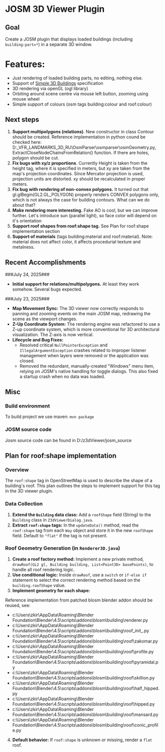 # JOSM 3D Viewer Plugin

## Goal

Create a JOSM plugin that displays loaded buildings (including `building:part=*`) in a separate 3D window.

# Features:
* Just rendering of loaded building parts, no editing, nothing else.
* Support of [Simple 3D Buildings](https://wiki.openstreetmap.org/wiki/Simple_3D_Buildings) specification
* 3D rendering via openGL (ogl library)
* Orbiting around scene centre via mouse left button, zooming using mouse wheel 
* Simple support of colours (osm tags building:colour and roof:colour)



## Next steps

1. **Support multipolygons (relations)**. New constructor in class Contour should be created. 
Reference implementation in python cound be checked here: D:\_VFR_LANDMARKS_3D_RU\OsmParser\osmparser\osmGeometry.py, ExtractCloseNodeChainsFromRelation() function.
If there are holes, polygon should be cut.
2. **Fix bugs with xy/z proportions**. Currently Height is taken from the height tag, where it is specified in meters, but xy are taken from the map's projection coordinates. Since Mercator projection is used, projection units are distorted.
xy should be recalculated in proper meters.
3. **Fix bug with rendering of non-convex polygons.**  It turned out that  gl.glBegin(GL2.GL_POLYGON) properly renders CONVEX polygons only, which is not always the case for building contours. What can we do about that?
4. **Make rendering more interesting.** Fake AO is cool, but we can improve further. Let's introduce sun (parallel light), so face color will depend on it's orientation
5. **Support roof shapes from roof:shape tag.** See  Plan for roof:shape implementation section   
6. **Support of materials** (tags building:material  and roof:material). Note: material does not affect color, it affects procedurial texture and metalness.


## Recent Accomplishments 

###July 24, 2025###
* **Initial support for relations/multipolygons.** At least they work somehow. Several bugs expected.

###July 23, 2025###

*   **Map Movement Sync:** The 3D viewer now correctly responds to panning and zooming events on the main JOSM map, redrawing the scene as the viewport changes.
*   **Z-Up Coordinate System:** The rendering engine was refactored to use a Z-up coordinate system, which is more conventional for 3D architectural visualization. The Z-axis is now vertical.
*   **Lifecycle and Bug Fixes:**
    *   Resolved critical `NullPointerException` and `IllegalArgumentException` crashes related to improper listener management when layers were removed or the application was closed.
    *   Removed the redundant, manually-created "Windows" menu item, relying on JOSM's native handling for toggle dialogs. This also fixed a startup crash when no data was loaded.

 
## Misc 
 ### Build environment
 
 To build project we use maven: `mvn package`
 
 ### JOSM source code

 Josm source code can be found in D:/z3dViewer/josm_source

## Plan for roof:shape implementation

### Overview

The `roof:shape` tag in OpenStreetMap is used to describe the shape of a building's roof. This plan outlines the steps to implement support for this tag in the 3D viewer plugin.


### Data Collection

1.  **Extend the `Building` data class:** Add a `roofShape` field (String) to the `Building` class in `Z3dViewerDialog.java`.
2.  **Extract `roof:shape` tags:** In the `updateData()` method, read the `roof:shape` tag from each `Way` object and store it in the new `roofShape` field. Default to `"flat"` if the tag is not present.

### Roof Geometry Generation (in `Renderer3D.java`)

1.  **Create a roof factory method:** Implement a new private method, `drawRoof(GL2 gl, Building building, List<Point3D> basePoints)`, to handle all roof rendering logic.
2.  **Use conditional logic:** Inside `drawRoof`, use a `switch` or `if-else if` statement to select the correct rendering method based on the `building.roofShape` value.
3.  **Implement geometry for each shape:**

Reference implementation from patched blosm blender addon should be reused, see:

* c:\Users\zkir\AppData\Roaming\Blender Foundation\Blender\4.5\scripts\addons\blosm\building\renderer.py
* c:\Users\zkir\AppData\Roaming\Blender Foundation\Blender\4.5\scripts\addons\blosm\building\roof\__init__.py
* c:\Users\zkir\AppData\Roaming\Blender Foundation\Blender\4.5\scripts\addons\blosm\building\roof\zakomar.py
* c:\Users\zkir\AppData\Roaming\Blender Foundation\Blender\4.5\scripts\addons\blosm\building\roof\profile.py
* c:\Users\zkir\AppData\Roaming\Blender Foundation\Blender\4.5\scripts\addons\blosm\building\roof\pyramidal.py
* c:\Users\zkir\AppData\Roaming\Blender Foundation\Blender\4.5\scripts\addons\blosm\building\roof\skillion.py
* c:\Users\zkir\AppData\Roaming\Blender Foundation\Blender\4.5\scripts\addons\blosm\building\roof\half_hipped.py
* c:\Users\zkir\AppData\Roaming\Blender Foundation\Blender\4.5\scripts\addons\blosm\building\roof\hipped.py
* c:\Users\zkir\AppData\Roaming\Blender Foundation\Blender\4.5\scripts\addons\blosm\building\roof\mansard.py
* c:\Users\zkir\AppData\Roaming\Blender Foundation\Blender\4.5\scripts\addons\blosm\building\roof\conic_profile.py
    
4.  **Default behavior:** If `roof:shape` is unknown or missing, render a `flat` roof.
